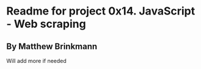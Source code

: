 # Readme for project 0x14. JavaScript - Web scraping
## By Matthew Brinkmann
Will add more if needed